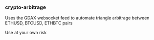 ### crypto-arbitrage
Uses the GDAX websocket feed to automate triangle arbitrage between ETHUSD, BTCUSD, ETHBTC pairs

Use at your own risk
